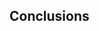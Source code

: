 ## Conclusions

<!--
- these results suggest that more research is necessary to continue finding new gene modules/latent variables that capture relevant transcriptional processes that allows us to reprioritize genetic studies.
-->
